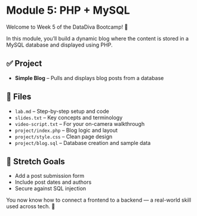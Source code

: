 # Module 5: PHP + MySQL

Welcome to Week 5 of the DataDiva Bootcamp! 💜

In this module, you’ll build a dynamic blog where the content is 
stored in a MySQL database and displayed using PHP.

## ✅ Project

- **Simple Blog** – Pulls and displays blog posts from a 
database

## 📂 Files

- `lab.md` – Step-by-step setup and code  
- `slides.txt` – Key concepts and terminology  
- `video-script.txt` – For your on-camera walkthrough  
- `project/index.php` – Blog logic and layout  
- `project/style.css` – Clean page design  
- `project/blog.sql` – Database creation and sample data

## 🧠 Stretch Goals

- Add a post submission form  
- Include post dates and authors  
- Secure against SQL injection

You now know how to connect a frontend to a backend — a 
real-world skill used across tech. 🚀



